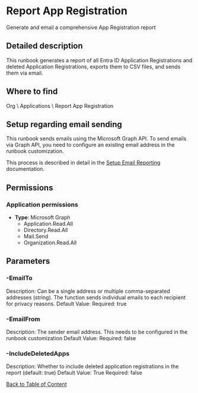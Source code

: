 # Report App Registration

Generate and email a comprehensive App Registration report

## Detailed description
This runbook generates a report of all Entra ID Application Registrations and deleted Application Registrations,
exports them to CSV files, and sends them via email.

## Where to find
Org \ Applications \ Report App Registration

## Setup regarding email sending
This runbook sends emails using the Microsoft Graph API. To send emails via Graph API, you need to configure an existing email address in the runbook customization.

This process is described in detail in the [Setup Email Reporting](https://github.com/realmjoin/realmjoin-runbooks/tree/master/docs/general/setup-email-reporting.md) documentation.

## Permissions
### Application permissions
- **Type**: Microsoft Graph
  - Application.Read.All
  - Directory.Read.All
  - Mail.Send
  - Organization.Read.All


## Parameters
### -EmailTo
Description: Can be a single address or multiple comma-separated addresses (string).
The function sends individual emails to each recipient for privacy reasons.
Default Value: 
Required: true

### -EmailFrom
Description: The sender email address. This needs to be configured in the runbook customization
Default Value: 
Required: false

### -IncludeDeletedApps
Description: Whether to include deleted application registrations in the report (default: true)
Default Value: True
Required: false


[Back to Table of Content](../../../README.md)

